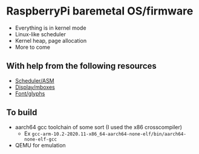 # RaspberryPi baremetal OS/firmware
- Everything is in kernel mode
- Linux-like scheduler
- Kernel heap, page allocation
- More to come

## With help from the following resources
- [Scheduler/ASM](https://github.com/s-matyukevich/raspberry-pi-os)
- [Display/mboxes](https://github.com/bztsrc/raspi3-tutorial)
- [Font/glyphs](https://github.com/isometimes/rpi4-osdev)

## To build
- aarch64 gcc toolchain of some sort (I used the x86 crosscompiler)
  - Ex `gcc-arm-10.2-2020.11-x86_64-aarch64-none-elf/bin/aarch64-none-elf-gcc`
- QEMU for emulation

